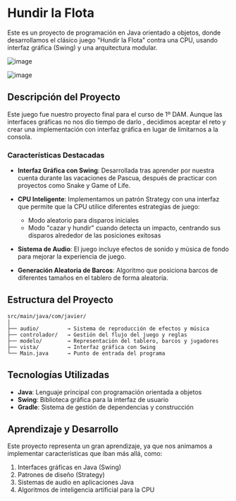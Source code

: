 # Hundir la Flota 

Este es un proyecto de programación en Java orientado a objetos, donde desarrollamos el clásico juego "Hundir la Flota" contra una CPU, usando interfaz gráfica (Swing) y una arquitectura modular.

![image](https://github.com/user-attachments/assets/0f85128b-69b5-42fa-8e53-bf1d60d3b770)

![image](https://github.com/user-attachments/assets/c05f0f4e-1d4b-41b9-ac52-40f65c5f3297)


## Descripción del Proyecto

Este juego fue nuestro proyecto final para el curso de 1º DAM. Aunque las interfaces gráficas no nos dio tiempo de darlo , decidimos aceptar el reto y crear una implementación con interfaz gráfica en lugar de limitarnos a la consola.

### Características Destacadas

- **Interfaz Gráfica con Swing**: Desarrollada tras aprender por nuestra cuenta durante las vacaciones de Pascua, después de practicar con proyectos como Snake y Game of Life.

- **CPU Inteligente**: Implementamos un patrón Strategy con una interfaz que permite que la CPU utilice diferentes estrategias de juego:
  - Modo aleatorio para disparos iniciales
  - Modo "cazar y hundir" cuando detecta un impacto, centrando sus disparos alrededor de las posiciones exitosas

- **Sistema de Audio**: El juego incluye efectos de sonido y música de fondo para mejorar la experiencia de juego.

- **Generación Aleatoria de Barcos**: Algoritmo que posiciona barcos de diferentes tamaños en el tablero de forma aleatoria.

## Estructura del Proyecto

```
src/main/java/com/javier/
│
├── audio/         → Sistema de reproducción de efectos y música
├── controlador/   → Gestión del flujo del juego y reglas
├── modelo/        → Representación del tablero, barcos y jugadores
├── vista/         → Interfaz gráfica con Swing
└── Main.java      → Punto de entrada del programa
```

## Tecnologías Utilizadas

- **Java**: Lenguaje principal con programación orientada a objetos
- **Swing**: Biblioteca gráfica para la interfaz de usuario
- **Gradle**: Sistema de gestión de dependencias y construcción

## Aprendizaje y Desarrollo

Este proyecto representa un gran aprendizaje, ya que nos animamos a implementar características que iban más allá, como:

1. Interfaces gráficas en Java (Swing)
2. Patrones de diseño (Strategy)
3. Sistemas de audio en aplicaciones Java
4. Algoritmos de inteligencia artificial para la CPU



